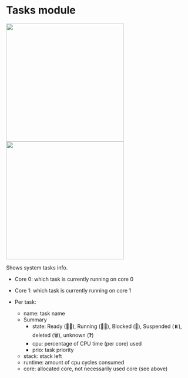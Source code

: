 # Tasks module

<img width="320" src="https://github.com/user-attachments/assets/3b6dd789-b281-4131-abad-0b7e8538de3e" />
<img width="320" src="https://github.com/user-attachments/assets/b3e50754-e58b-4b6c-8cdf-0b3a99dd3061" />

Shows system tasks info.

* Core 0: which task is currently running on core 0
* Core 1: which task is currently running on core 1

* Per task:
    * name: task name
    * Summary
       * state: Ready (🧍‍♂️), Running (🏃‍♂️), Blocked (🚧), Suspended (⏸️), deleted (🗑️), unknown (❓)
       * cpu: percentage of CPU time (per core) used
       * prio: task priority
    * stack: stack left
    * runtime: amount of cpu cycles consumed
    * core: allocated core, not necessarily used core (see above)
